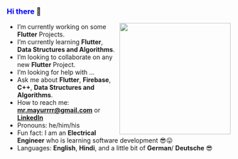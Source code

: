 ### <span style="color:blue"> **Hi there** </span> 👋

<img src='https://media.giphy.com/media/USV0ym3bVWQJJmNu3N/giphy.gif' width='250'  align='right'>

- I’m currently working on some **Flutter** Projects.
- I’m currently learning **Flutter**, **Data Structures and Algorithms**.
- I’m looking to collaborate on any new **Flutter** Project.
- I’m looking for help with ...
- Ask me about **Flutter**, **Firebase**, **C++**, **Data Structures and Algorithms**.
- How to reach me: **mr.mayurrrr@gmail.com** or **[LinkedIn](https://www.linkedin.com/in/mayurrrr-agarwal/)** 
- Pronouns: he/him/his
- Fun fact: I am an **Electrical Engineer** who is learning software development :sunglasses::stuck_out_tongue:
- Languages: **English**, **Hindi**, and a little bit of **German**/ **Deutsche** :sunglasses:


